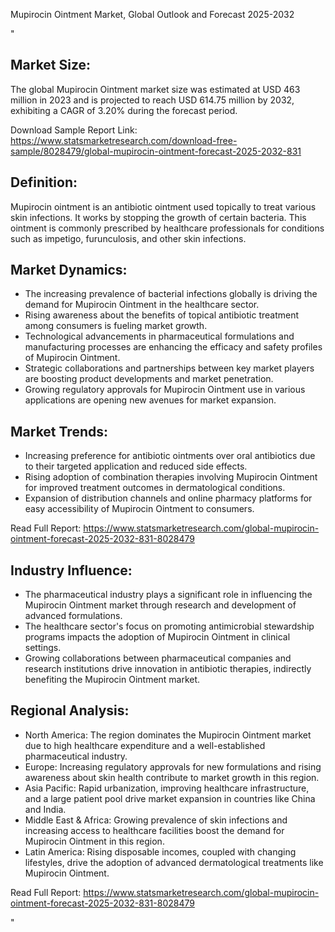 Mupirocin Ointment Market, Global Outlook and Forecast 2025-2032

"<h2>Market Size:</h2>
<p>The global Mupirocin Ointment market size was estimated at USD 463 million in 2023 and is projected to reach USD 614.75 million by 2032, exhibiting a CAGR of 3.20% during the forecast period.</p>
<p>Download Sample Report Link: <a href='https://www.statsmarketresearch.com/download-free-sample/8028479/global-mupirocin-ointment-forecast-2025-2032-831'>https://www.statsmarketresearch.com/download-free-sample/8028479/global-mupirocin-ointment-forecast-2025-2032-831</a></p>

<h2>Definition:</h2>
<p>Mupirocin ointment is an antibiotic ointment used topically to treat various skin infections. It works by stopping the growth of certain bacteria. This ointment is commonly prescribed by healthcare professionals for conditions such as impetigo, furunculosis, and other skin infections.</p>

<h2>Market Dynamics:</h2>
<ul>
<li>The increasing prevalence of bacterial infections globally is driving the demand for Mupirocin Ointment in the healthcare sector.</li>
<li>Rising awareness about the benefits of topical antibiotic treatment among consumers is fueling market growth.</li>
<li>Technological advancements in pharmaceutical formulations and manufacturing processes are enhancing the efficacy and safety profiles of Mupirocin Ointment.</li>
<li>Strategic collaborations and partnerships between key market players are boosting product developments and market penetration.</li>
<li>Growing regulatory approvals for Mupirocin Ointment use in various applications are opening new avenues for market expansion.</li>
</ul>

<h2>Market Trends:</h2>
<ul>
<li>Increasing preference for antibiotic ointments over oral antibiotics due to their targeted application and reduced side effects.</li>
<li>Rising adoption of combination therapies involving Mupirocin Ointment for improved treatment outcomes in dermatological conditions.</li>
<li>Expansion of distribution channels and online pharmacy platforms for easy accessibility of Mupirocin Ointment to consumers.</li>
</ul>
<p>Read Full Report: <a href='https://www.statsmarketresearch.com/global-mupirocin-ointment-forecast-2025-2032-831-8028479'>https://www.statsmarketresearch.com/global-mupirocin-ointment-forecast-2025-2032-831-8028479</a></p>

<h2>Industry Influence:</h2>
<ul>
<li>The pharmaceutical industry plays a significant role in influencing the Mupirocin Ointment market through research and development of advanced formulations.</li>
<li>The healthcare sector's focus on promoting antimicrobial stewardship programs impacts the adoption of Mupirocin Ointment in clinical settings.</li>
<li>Growing collaborations between pharmaceutical companies and research institutions drive innovation in antibiotic therapies, indirectly benefiting the Mupirocin Ointment market.</li>
</ul>

<h2>Regional Analysis:</h2>
<ul>
<li>North America: The region dominates the Mupirocin Ointment market due to high healthcare expenditure and a well-established pharmaceutical industry.</li>
<li>Europe: Increasing regulatory approvals for new formulations and rising awareness about skin health contribute to market growth in this region.</li>
<li>Asia Pacific: Rapid urbanization, improving healthcare infrastructure, and a large patient pool drive market expansion in countries like China and India.</li>
<li>Middle East & Africa: Growing prevalence of skin infections and increasing access to healthcare facilities boost the demand for Mupirocin Ointment in this region.</li>
<li>Latin America: Rising disposable incomes, coupled with changing lifestyles, drive the adoption of advanced dermatological treatments like Mupirocin Ointment.</li>
</ul>
<p>Read Full Report: <a href='https://www.statsmarketresearch.com/global-mupirocin-ointment-forecast-2025-2032-831-8028479'>https://www.statsmarketresearch.com/global-mupirocin-ointment-forecast-2025-2032-831-8028479</a></p>"
